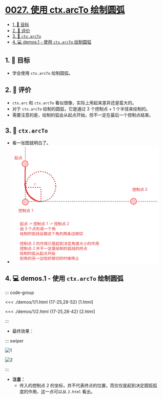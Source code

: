 # [0027. 使用 ctx.arcTo 绘制圆弧](https://github.com/Tdahuyou/TNotes.canvas/tree/main/notes/0027.%20%E4%BD%BF%E7%94%A8%20ctx.arcTo%20%E7%BB%98%E5%88%B6%E5%9C%86%E5%BC%A7)

<!-- region:toc -->

- [1. 🎯 目标](#1--目标)
- [2. 🫧 评价](#2--评价)
- [3. 📒 `ctx.arcTo`](#3--ctxarcto)
- [4. 💻 demos.1 - 使用 `ctx.arcTo` 绘制圆弧](#4--demos1---使用-ctxarcto-绘制圆弧)

<!-- endregion:toc -->

## 1. 🎯 目标

- 学会使用 `ctx.arcTo` 绘制圆弧。

## 2. 🫧 评价

- `ctx.arc` 和 `ctx.arcTo` 看似很像，实际上用起来差异还是蛮大的。
- 对于 `ctx.arcTo` 绘制的圆弧，它是通过 3 个控制点 + 1 个半径来绘制的。
- 需要注意的是，绘制的弧会从起点开始，但不一定在最后一个控制点结束。

## 3. 📒 `ctx.arcTo`

- 看一张图就明白了。
- ![svg](./assets/1.svg)

## 4. 💻 demos.1 - 使用 `ctx.arcTo` 绘制圆弧

::: code-group

<<< ./demos/1/1.html {17-25,28-52} [1.html]

<<< ./demos/1/2.html {17-25,28-42} [2.html]

:::

- 最终效果：

::: swiper

![1](https://cdn.jsdelivr.net/gh/Tdahuyou/imgs@main/2024-10-04-10-58-45.png)

![2](https://cdn.jsdelivr.net/gh/Tdahuyou/imgs@main/2024-10-04-10-58-53.png)

:::

- **注意：**
  - 传入的控制点 2 的坐标，并不代表终点的位置，而仅仅是起到决定圆弧弧度的作用，这一点可以从 `2.html` 看出。
